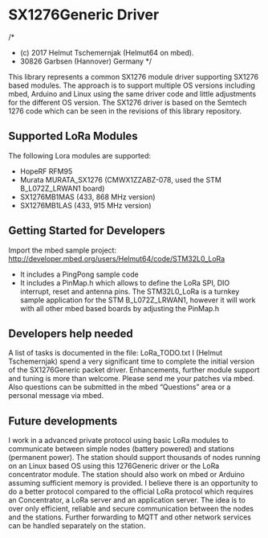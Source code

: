 # SX1276Generic Driver
/*
 * (c) 2017 Helmut Tschemernjak (Helmut64 on mbed).
 * 30826 Garbsen (Hannover) Germany
 */

This library represents a common SX1276 module driver supporting SX1276 based modules. The approach is to support multiple OS versions including mbed, Arduino and Linux using the same driver code and little adjustments for the different OS version. The SX1276 driver is based on the Semtech 1276 code which can be seen in the revisions of this library repository.

## Supported LoRa Modules

The following Lora modules are supported:
- HopeRF RFM95
- Murata MURATA_SX1276 (CMWX1ZZABZ-078, used the STM B_L072Z_LRWAN1 board)
- SX1276MB1MAS (433, 868 MHz version)
- SX1276MB1LAS (433, 915 MHz version)

## Getting Started for Developers
Import the mbed sample project:
http://developer.mbed.org/users/Helmut64/code/STM32L0_LoRa
- It includes a PingPong sample code
- It includes a PinMap.h which allows to define the LoRa SPI,
  DIO interrupt, reset and antenna pins.
The STM32L0_LoRa is a turnkey sample application for the STM B_L072Z_LRWAN1, however it will work with all other mbed based boards by adjusting the PinMap.h

## Developers help needed
A list of tasks is documented in the file: LoRa_TODO.txt
I (Helmut Tschemernjak) spend a very significant time to complete the initial version of the SX1276Generic packet driver. Enhancements, further module support and tuning is more than welcome. Please send me your patches via mbed. Also questions can be submitted in the mbed “Questions” area or a personal message via mbed.

## Future developments
I work in a advanced private protocol using basic LoRa modules to communicate between simple nodes (battery powered) and stations (permanent power). The station should support thousands of nodes running on an Linux based OS using this 1276Generic driver or the LoRa concentrator module. The station should also work on mbed or Arduino assuming sufficient memory is provided. I believe there is an opportunity to do a better protocol compared to the official LoRa protocol which requires an Concentrator, a LoRa server and an application server. The idea is to over only efficient, reliable and secure communication between the nodes and the stations. Further forwarding to MQTT and other network services can be handled separately on the station.


